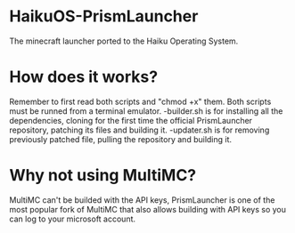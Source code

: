 # HaikuOS-PrismLauncher
The minecraft launcher ported to the Haiku Operating System.
# How does it works?
Remember to first read both scripts and "chmod +x" them.
Both scripts must be runned from a terminal emulator.
-builder.sh is for installing all the dependencies, cloning for the first time the official PrismLauncher repository, patching its files and building it.
-updater.sh is for removing previously patched file, pulling the repository and building it. 
# Why not using MultiMC?
MultiMC can't be builded with the API keys, PrismLauncher is one of the most popular fork of MultiMC that also allows building with API keys so you can log to your microsoft account.
